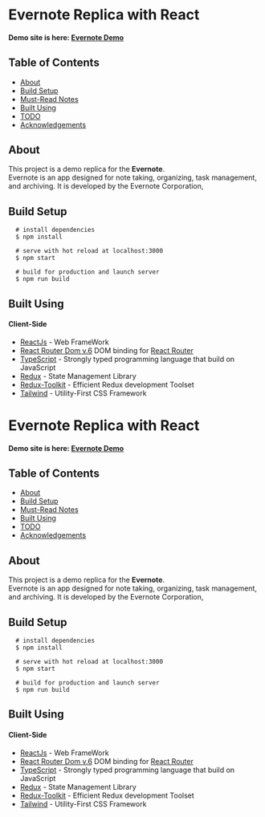 # Evernote Replica with React

#### Demo site is here: [Evernote Demo](https://evernote-replica-react.web.app/)

## Table of Contents

- [About](#about)
- [Build Setup](#build_setup)
- [Must-Read Notes](#must_read_notes)
- [Built Using](#built_using)
- [TODO](#todo)
- [Acknowledgements](#achknowledgement)

## About <a name= "about"></a>

This project is a demo replica for the **Evernote**.  
Evernote is an app designed for note taking, organizing, task management, and archiving. It is developed by the Evernote Corporation,

## Build Setup <a name="build_setup"></a>

```
  # install dependencies
  $ npm install

  # serve with hot reload at localhost:3000
  $ npm start

  # build for production and launch server
  $ npm run build

```

## Built Using <a name="built_using"></a>

#### Client-Side

- [ReactJs](https://reactjs.org/) - Web FrameWork
- [React Router Dom v.6](https://www.npmjs.com/package/react-router-dom/v/6.0.0) DOM binding for [React Router](https://reactrouter.com/)
- [TypeScript](https://www.typescriptlang.org/) - Strongly typed programming language that build on JavaScript
- [Redux](https://redux.js.org/) - State Management Library
- [Redux-Toolkit](https://redux-toolkit.js.org/) - Efficient Redux development Toolset
- [Tailwind](https://tailwindcss.com/) - Utility-First CSS Framework

# Evernote Replica with React

#### Demo site is here: [Evernote Demo](https://evernote-replica-react.web.app/)

## Table of Contents

- [About](#about)
- [Build Setup](#build_setup)
- [Must-Read Notes](#must_read_notes)
- [Built Using](#built_using)
- [TODO](#todo)
- [Acknowledgements](#achknowledgement)

## About <a name= "about"></a>

This project is a demo replica for the **Evernote**.  
Evernote is an app designed for note taking, organizing, task management, and archiving. It is developed by the Evernote Corporation,

## Build Setup <a name="build_setup"></a>

```
  # install dependencies
  $ npm install

  # serve with hot reload at localhost:3000
  $ npm start

  # build for production and launch server
  $ npm run build

```

## Built Using <a name="built_using"></a>

#### Client-Side

- [ReactJs](https://reactjs.org/) - Web FrameWork
- [React Router Dom v.6](https://www.npmjs.com/package/react-router-dom/v/6.0.0) DOM binding for [React Router](https://reactrouter.com/)
- [TypeScript](https://www.typescriptlang.org/) - Strongly typed programming language that build on JavaScript
- [Redux](https://redux.js.org/) - State Management Library
- [Redux-Toolkit](https://redux-toolkit.js.org/) - Efficient Redux development Toolset
- [Tailwind](https://tailwindcss.com/) - Utility-First CSS Framework
